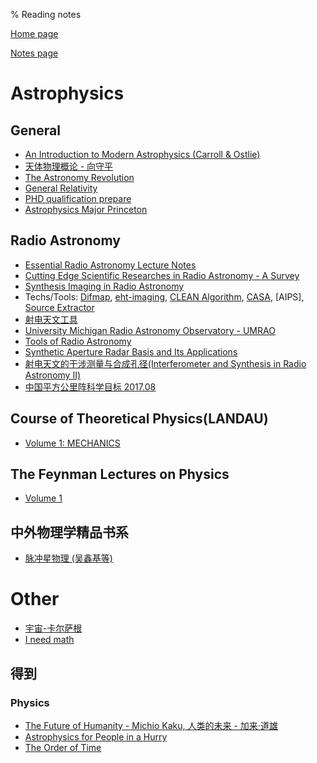 % Reading notes

[Home page](https://rkkuang.github.io/)

[Notes page](https://rkkuang.github.io/notes/)

# Astrophysics

## General

- [An Introduction to Modern Astrophysics (Carroll & Ostlie)](../booknotes/AnIntro2ModernAstroph.pdf)
- [天体物理概论 - 向守平](../booknotes/天体物理概论.pdf)
- [The Astronomy Revolution](../booknotes/TheAstronomyRevolution.pdf)
- [General Relativity](../local_files/General_Relativity.html)
- [PHD qualification prepare]()
- [Astrophysics Major Princeton](../local_files/astromajor_princeton.pdf)

## Radio Astronomy

- [Essential Radio Astronomy Lecture Notes](../booknotes/essential_radio_astronomy_lecture_notes.pdf)
- [Cutting Edge Scientific Researches in Radio Astronomy - A Survey](../booknotes/cutting_edge_radioastro.pdf)
- [Synthesis Imaging in Radio Astronomy](../booknotes/SynthesisImagingInRadioAstronomy.pdf)
- Techs/Tools: [Difmap](../booknotes/difmap.pdf), [eht-imaging](../booknotes/ehtim.pdf), [CLEAN Algorithm](../booknotes/clean.pdf), [CASA](../booknotes/casa.pdf), [AIPS], [Source Extractor](../local_files/SExtractor.md)
- [射电天文工具](../booknotes/射电天文工具.pdf)
- [University Michigan Radio Astronomy Observatory - UMRAO](../booknotes/umrao.pdf)
- [Tools of Radio Astronomy](../booknotes/Tools4Radio_Astronomy.pdf)
- [Synthetic Aperture Radar Basis and Its Applications](../booknotes/SyntheticApertureRadarBasis_ItsApplications.pdf)
- [射电天文的干涉测量与合成孔径(Interferometer and Synthesis in Radio Astronomy II)](../local_files/IntSyninRadioAstro2.html)
- [中国平方公里阵科学目标 2017.08](../local_files/China_SKA_scigoals.html)

## Course of Theoretical Physics(LANDAU)

- [Volume 1: MECHANICS](../booknotes/landau.pdf)

## The Feynman Lectures on Physics

- [Volume 1](../local_files/Feynman1.html)

## 中外物理学精品书系

- [脉冲星物理 (吴鑫基等)](../booknotes/pulsar_physics.pdf)

# Other

- [宇宙-卡尔萨根](../local_files/cosmos_Carl_Sagan.html)
- [I need math](../local_files/relatedmath.html)

## 得到

### Physics

- [The Future of Humanity - Michio Kaku, 人类的未来 - 加来·道雄](./dedao/thefuture_humanity.html)
- [Astrophysics for People in a Hurry](./dedao/AstrophysicsforPeopleinaHurry.txt)
- [The Order of Time](./dedao/TheOrderofTime.txt)
